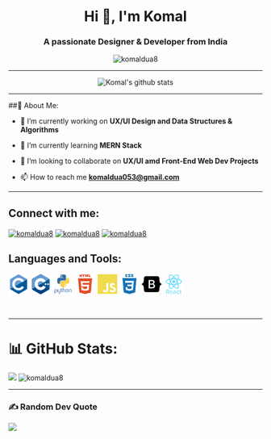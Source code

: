 <h1 align="center">Hi 👋, I'm Komal</h1>

<h3 align="center">A passionate Designer & Developer from India</h3>

<p align="center"> <img src="https://visitcount.itsvg.in/api?id=komaldua8&icon=0&color=0" alt="komaldua8" /></p>
<hr>
<p align="center">
<img height="auto"  alt="Komal's github stats" 
         src="https://github-profile-trophy.vercel.app/?username=komaldua8&row=1&column=6&theme=radical&margin-w=15e" />
</p>
<hr>


##💫 About Me: 

- 🔭 I’m currently working on **UX/UI Design and Data Structures & Algorithms**

- 🌱 I’m currently learning **MERN Stack**

- 👯 I’m looking to collaborate on **UX/UI amd Front-End Web Dev Projects**

- 📫 How to reach me **komaldua053@gmail.com**
<hr>

<h2 align="left">Connect with me:</h2>
<p align="left">
<a href="https://instagram.com/komaldua8" target="blank"><img align="center" src="https://img.shields.io/badge/instagram-%23000000.svg?&style=for-the-badge&logo=instagram&logoColor=white alt=instagram" alt="komaldua8" height="40" width="150" /></a>
  <a href="https://www.linkedin.com/in/komaldua8" target="blank"><img align="center" src="https://img.shields.io/badge/linkedin-%231E77B5.svg?&style=for-the-badge&logo=linkedin&logoColor=white alt=linkedin " alt="komaldua8" height="40" width="150" /></a>
  <a href="https://open.spotify.com/user/31l4fxvkctgm2wsxu4ussbthsnli?si=d9454c5b577a4d41"><img align="center" src="https://img.shields.io/badge/Spotify-1ED760?style=for-the-badge&logo=spotify&logoColor=white" alt="komaldua8" height="40" width="150"/></a>
</p>
<h2 align="left">Languages and Tools:</h2>
<p align="left">
<a ><img src="https://raw.githubusercontent.com/devicons/devicon/master/icons/c/c-original.svg" alt="cplusplus" width="40" height="40"/></a>
<a ><img src="https://raw.githubusercontent.com/devicons/devicon/master/icons/cplusplus/cplusplus-original.svg" alt="cplusplus" width="40" height="40"/></a>
<a ><img src="https://raw.githubusercontent.com/devicons/devicon/master/icons/python/python-original-wordmark.svg" alt="cplusplus" width="40" height="40"/></a>
<a ><img src="https://raw.githubusercontent.com/devicons/devicon/master/icons/html5/html5-plain-wordmark.svg" alt="cplusplus" width="40" height="40"/></a>
<a ><img src="https://raw.githubusercontent.com/devicons/devicon/master/icons/javascript/javascript-plain.svg" alt="cplusplus" width="40" height="40"/></a>
<a ><img src="https://raw.githubusercontent.com/devicons/devicon/master/icons/css3/css3-plain-wordmark.svg" alt="cplusplus" width="40" height="40"/></a>
<a ><img src="https://raw.githubusercontent.com/devicons/devicon/master/icons/bootstrap/bootstrap-plain.svg" alt="cplusplus" width="40" height="40"/></a>
<a ><img src="https://raw.githubusercontent.com/devicons/devicon/master/icons/react/react-original-wordmark.svg" alt="cplusplus" width="40" height="40"/></a>
</p>

<br>
<hr>

# 📊 GitHub Stats:
<p>
<img src = "https://github-readme-streak-stats.herokuapp.com?user=komaldua8&theme=radical&hide_border=false" width = "50%" >
    <img src="https://github-readme-stats.vercel.app/api?username=komaldua8&show_icons=true&theme=radical" alt="komaldua8" width = 46%/>
</p>        
<hr>

### ✍️ Random Dev Quote
![](https://quotes-github-readme.vercel.app/api?type=horizontal&theme=radical)
